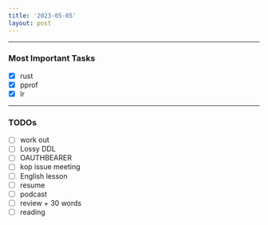 ```yaml
---
title: '2023-05-05'
layout: post
---
```


---

### Most Important Tasks

- [x] rust
- [x] pprof
- [x] lr

---

### TODOs

- [ ] work out
- [ ] Lossy DDL
- [ ] OAUTHBEARER
- [ ] kop issue meeting
- [ ] English lesson
- [ ] resume
- [ ] podcast
- [ ] review + 30 words
- [ ] reading
